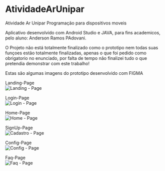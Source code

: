 # AtividadeArUnipar
Atividade Ar Unipar Programação para dispositivos moveis

Aplicativo desenvolvido com Android Studio e JAVA, para fins academicos, pelo aluno: Anderson Ramos PAdovani.

O Projeto não está totalmente finalizado como o prototipo nem todas suas funçoes estão totalmente finalizadas, 
apenas o que foi pedido como obrigatorio no enunciado, por falta de tempo não finalizei tudo o que pretendia demonstrar com este trabalho!

Estas são algumas imagens do prototipo desenvolvido com FIGMA

Landing-Page<br>
![Landing - Page](https://user-images.githubusercontent.com/93890411/201990443-c739299e-f5e4-4e23-b945-874197dac573.png)

Login-Page<br>
![Login - Page](https://user-images.githubusercontent.com/93890411/201990445-da2fae5b-619b-4af1-baac-498f7bd89e6a.png)

Home-Page<br>
![Home - Page](https://user-images.githubusercontent.com/93890411/201990439-9f1d7d64-dc92-44e9-801c-6c242f4a8c71.png)

SignUp-Page<br>
![Cadastro - Page](https://user-images.githubusercontent.com/93890411/201990432-ec87e9d7-35d7-4413-9411-9438f655bd7b.png)

Config-Page<br>
![Config - Page](https://user-images.githubusercontent.com/93890411/201990434-d478f798-6b35-41b4-8d7c-cab90ad6c6e0.png)

Faq-Page<br>
![Faq - Page](https://user-images.githubusercontent.com/93890411/201990436-00321c71-cfa0-446f-bc9c-21605b5d73e8.png)


